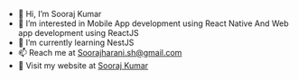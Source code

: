 - 👋 Hi, I’m Sooraj Kumar
- 👀 I’m interested in Mobile App development using React Native And Web app development using ReactJS
- 🌱 I’m currently learning NestJS
- 📫 Reach me at Soorajharani.sh@gmail.com
- 💼 Visit my website at 
<a href="https://soorajkumar.vercel.app" target="_blank">Sooraj Kumar</a>
<!---
Soorajharani/Soorajharani is a ✨ special ✨ repository because its `README.md` (this file) appears on your GitHub profile.
You can click the Preview link to take a look at your changes.
--->
